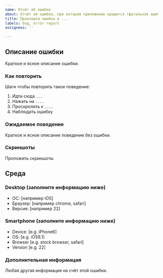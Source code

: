 ```yaml
---
name: Отчёт об ошибке
about: Отчёт об ошибке, при котором приложение крашится (фатальная ошибка)
title: Произошла ошибка в ...
labels: bug, error report
assignees: ''

---
```


## Описание ошибки
Краткое и ясное описание ошибки.

### Как повторить
Шаги чтобы повторить такое поведение:
1. Идти сюда `...`
2. Нажать на `....`
3. Проскролить к `....`
4. Наблюдать ошибку

### Ожидаемое поведение
Краткое и ясное описание поведение без ошибки.

### Скриншоты
Проложить скриншоты

## Среда

### Desktop (заполните информацию ниже)
 - ОС: [например iOS]
 - Браузер: [например chrome, safari]
 - Версия: [например 22]

### Smartphone (заполните информацию ниже)
 - Device: [e.g. iPhone6]
 - OS: [e.g. iOS8.1]
 - Browser [e.g. stock browser, safari]
 - Version [e.g. 22]

### Дополнительная информация
Любая другая информация на счёт этой ошибки.
